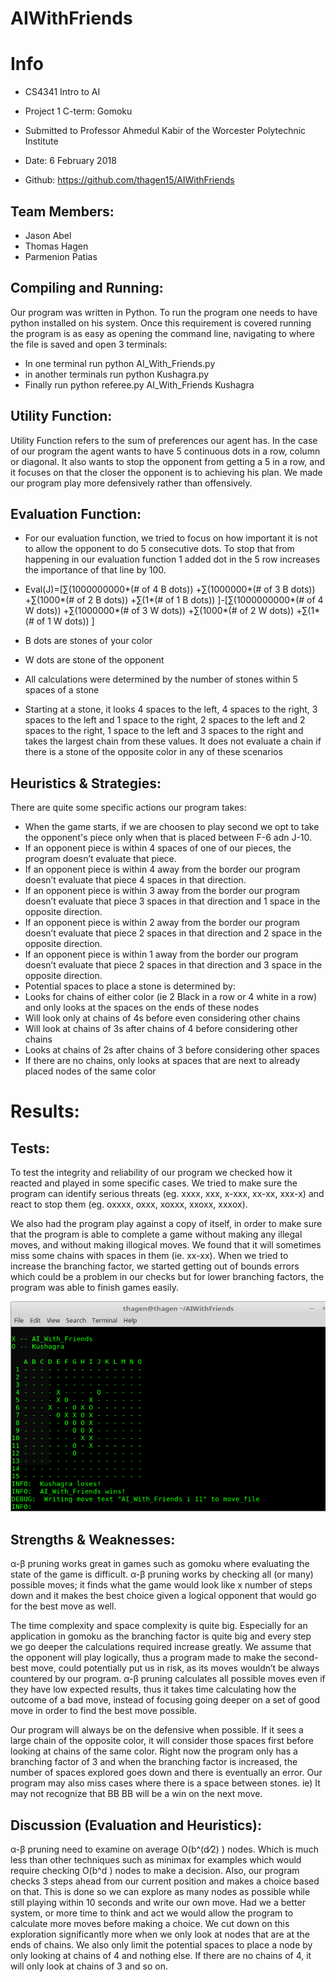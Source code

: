 # AIWithFriends

# Info
- CS4341 Intro to AI
- Project 1 C-term: Gomoku

- Submitted to Professor Ahmedul Kabir
of the
Worcester Polytechnic Institute

- Date: 6 February 2018
- Github: https://github.com/thagen15/AIWithFriends

## Team Members:
- Jason Abel				
- Thomas Hagen
- Parmenion Patias
 
## Compiling and Running:

Our program was written in Python. To run the program one needs to have python installed on his system. Once this requirement is covered running the program is as easy as opening the command line, navigating to where the file is saved and open 3 terminals:
- In one terminal run python AI_With_Friends.py
- in another terminals run python Kushagra.py
- Finally run python referee.py AI_With_Friends Kushagra

## Utility Function:

Utility Function refers to the sum of preferences our agent has. In the case of our program the agent wants to have 5 continuous dots in a row, column or diagonal. It also wants to stop the opponent from getting a 5 in a row, and it focuses on that the closer the opponent is to achieving his plan. We made our program play more defensively rather than offensively.

## Evaluation Function:

- For our evaluation function, we tried to focus on how important it is not to allow the opponent to do 5 consecutive dots. To stop that from happening in our evaluation function 1 added dot in the 5 row increases the importance of that line by 100.

- Eval(J)=[∑(1000000000*(# of 4 B dots)) +∑(1000000*(# of 3 B dots)) +∑(1000*(# of 2 B dots)) +∑(1*(# of 1 B dots)) ]-[∑(1000000000*(# of 4 W dots)) +∑(1000000*(# of 3 W dots)) +∑(1000*(# of 2 W dots)) +∑(1*(# of 1 W dots)) ]
- B dots are stones of your color
- W dots are stone of the opponent
- All calculations were determined by the number of stones within 5 spaces of a stone
- Starting at a stone, it looks 4 spaces to the left, 4 spaces to the right, 3 spaces to the left and 1 space to the right, 2 spaces to the left and 2 spaces to the right, 1 space to  the left and 3 spaces to the right and takes the largest chain from  these values. It does not evaluate a chain if there is a stone of the opposite color in any of these scenarios

## Heuristics & Strategies:

There are quite some specific actions our program takes:

- When the game starts, if we are choosen to play second we opt to take the opponent's piece only when that is placed between F-6 adn J-10.
- If an opponent piece is within 4 spaces of one of our pieces, the program doesn’t evaluate that piece.
- If an opponent piece is within 4 away from the border our program doesn’t evaluate that piece 4 spaces in that direction.
- If an opponent piece is within 3 away from the border our program doesn’t evaluate that piece 3 spaces in that direction and 1 space in  the opposite direction.
- If an opponent piece is within 2 away from the border our program doesn’t evaluate that piece 2 spaces in that direction and 2 space in  the opposite direction.
- If an opponent piece is within 1 away from the border our program doesn’t evaluate that piece 2 spaces in that direction and 3 space in  the opposite direction.
- Potential spaces to place a stone is determined by:
 - Looks for chains of either color (ie 2 Black in a row or 4 white in a row) and only looks at the spaces on the ends of these nodes
 - Will look only at chains of 4s before even considering other chains
 - Will look at chains of 3s after chains of 4 before considering other chains
 - Looks at chains of 2s after chains of 3 before considering other spaces
 - If there are no chains, only looks at spaces that are next to already placed nodes of the same color

# Results:

## Tests:

To test the integrity and reliability of our program we checked how it reacted and played in some specific cases. We tried to make sure the program can identify serious threats (eg. xxxx, xxx, x-xxx, xx-xx, xxx-x) and react to stop them (eg. oxxxx, oxxx, xoxxx, xxoxx, xxxox).

We also had the program play against a copy of itself, in order to make sure that the program is able to complete a game without making any illegal moves, and without making illogical moves. We found that it will sometimes miss some chains with spaces in them (ie. xx-xx). When we tried to increase the branching factor, we started getting out of bounds errors which could be a problem in our checks but for lower branching factors, the program was able to finish games easily.

![alt text](output.png "Final state of the board when our two identical AI's play each other")


## Strengths & Weaknesses:

α-β pruning works great in games such as gomoku where evaluating the state of the game is difficult. α-β pruning works by checking all (or many) possible moves; it finds what the game would look like x number of steps down and it makes the best choice given a logical opponent that would go for the best move as well.

The time complexity and space complexity is quite big. Especially for an application in gomoku as the branching factor is quite big and every step we go deeper the calculations required increase greatly.
We assume that the opponent will play logically, thus a program made to make the second-best move, could potentially put us in risk, as its moves wouldn’t be always countered by our program.
α-β pruning calculates all possible moves even if they have low expected results, thus it takes time calculating how the outcome of a bad move, instead of focusing going deeper on a set of good move in order to find the best move possible.

Our program will always be on the defensive when possible. If it sees a large chain of the opposite color, it will consider those spaces first before looking at chains of the same color. Right now the program only has a branching factor of 3 and when the branching factor is increased, the number of spaces explored goes down and there is eventually an error. Our program may also miss cases where there is a space between stones. ie) It may not recognize that BB BB will be a win on the next move.

## Discussion (Evaluation and Heuristics):

α-β pruning need to examine on average O(b^(d⁄2) ) nodes. Which is much less than other techniques such as minimax for examples which would require checking O(b^d ) nodes to make a decision. Also, our program checks 3 steps ahead from our current position and makes a choice based on that. This is done so we can explore as many nodes as possible while still playing within 10 seconds and write our own move. Had we a better system, or more time to think and act we would allow the program to calculate more moves before making a choice. We cut down on this exploration significantly more when we only look at nodes that are at the ends of chains. We also only limit the potential spaces to place a node by only looking at chains of 4 and nothing else. If there are no chains of 4, it will only look at chains of 3 and so on.
